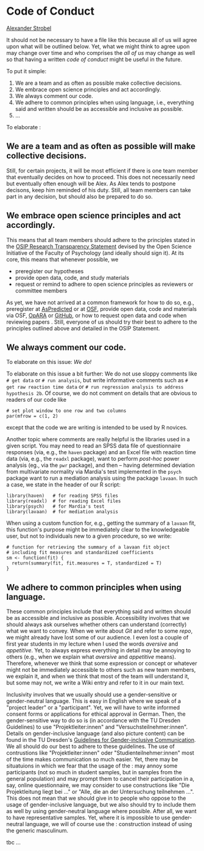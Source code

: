 # Code of Conduct <!-- Don't know whether we need this ... -->

[Alexander Strobel](mailto:alexander.strobel@tu-dresden.de)

It should not be necessary to have a file like this because all of us will agree upon what will be outlined below. 
Yet, what we might think to agree upon may change over time and who comprises the *all of us* may change as well so that having a written *code of conduct* might be useful in the future.

To put it simple:

1. We are a team and as often as possible make collective decisions.
2. We embrace open science principles and act accordingly.
3. We always comment our code.
4. We adhere to common principles when using language, i.e., everything said and written should be as accessible and inclusive as possible. 
8. ...

To elaborate :

## We are a team and as often as possible will make collective decisions.

Still, for certain projects, it will be most efficient if there is one team member that eventually decides on how to proceed. 
This does not necessarily need but eventually often enough will be Alex.
As Alex tends to postpone decisons, keep him reminded of his duty.
Still, all team members can take part in any decision, but should also be prepared to do so.

## We embrace open science principles and act accordingly.

This means that all team members should adhere to the principles stated in the [OSIP Research Transparency Statement](https://tu-dresden.de/mn/psychologie/die-fakultaet/open-science/osip-research-transparency-statement) devised by the Open Science Initiative of the Faculty of Psychology (and ideally should sign it). At its core, this means that whenever possible, we 

- preregister our hypotheses
- provide open data, code, and study materials
- request or remind to adhere to open science principles as reviewers or committee members 

As yet, we have not arrived at a common framework for how to do so, e.g., preregister at [AsPredicted](https://github.com/alex-strobel/DPP-LabManual/wiki/AsPredicted) or at [OSF](https://github.com/alex-strobel/DPP-LabManual/wiki/OSF), provide open data, code and materials via OSF, [OpARA](https://github.com/alex-strobel/DPP-LabManual/wiki/OpARA) or [GitHub](https://github.com/alex-strobel/DPP-LabManual/wiki/GitHub), or how to request open data and code when reviewing papers <!-- add template -->. Still, everyone of us should try their best to adhere to the principles outlined above and detailed in the OSIP Statement.  

## We always comment our code.

To elaborate on this issue: *We do!*

To elaborate on this issue a bit further: We do not use sloppy comments like `# get data` or `# run analysis`, but write informative comments such as `# get raw reaction time data` or `# run regression analysis to address hypothesis 2b`. Of course, we do not comment on details that are obvious to readers of our code like 

```
# set plot window to one row and two columns
par(mfrow = c(1, 2)
```

except that the code we are writing is intended to be used by R novices. 

Another topic where comments are really helpful is the libraries used in a given script. You may need to read an SPSS data file of questionnaire responses (via, e.g., the `haven` package) and an Excel file with reaction time data (via, e.g., the `readxl` package), want to perform *post-hoc* power analysis (eg., via the `pwr` package), and then – having determined deviation from multivariate normality via Mardia's test implemented in the `psych` package want to run a mediation analysis using the package `lavaan`. In such a case, we state in the header of our R script:

```
library(haven)   # for reading SPSS files
library(readxl)  # for reading Excel files
library(psych)   # for Mardia's test
library(lavaan)  # for mediation analysis
```

When using a custom function for, e.g., getting the summary of a `lavaan` fit, this function's purpose might be immediately clear to the knowledgeable user, but not to individuals new to a given procedure, so we write:

```
# function for retrieving the summary of a lavaan fit object
# including fit measures and standardized coefficients
sm <- function(fit) {
  return(summary(fit, fit.measures = T, standardized = T)
}
```

## We adhere to common principles when using language.

These common principles include that everything said and written should be as accessible and inclusive as possible.
Accessibility involves that we should always ask ourselves whether others can understand (correctly) what we want to convey. 
When we write about *Git* and refer to some *repo*, we might already have lost some of our audience. 
I even lost a couple of first year students in my lecture when I used the words *aversive* and *appetitive*. 
Yet, to always express everything in detail may be annoying to others (e.g., when we explain what *aversive* and *appetitive* means). 
Therefore, whenever we think that some expression or concept or whatever might not be immediately accessible to others such as new team members, we explain it, and when we think that most of the team will understand it, but some may not, we write a Wiki entry and refer to it in our main text.   

Inclusivity involves that we usually should use a gender-sensitive or gender-neutral language. 
This is easy in English where we speak of a "project leader" or a "participant". 
Yet, we will have to write informed consent forms or applications for ethical approval in German. 
Then, the gender-sensitive way to do so is (in accordance with the TU Dresden Guidelines) <!-- add link --> to use "Projektleiter:innen" and "Versuchsteilnehmer:innen". 
Details on gender-inclusive language (and also picture content) can be found in the TU Dresden's [Guidelines for Gender-inclusive Communication](https://tu-dresden.de/tu-dresden/organisation/ressourcen/dateien/Gleichstellungsbeauftragte/Unsere-Themen/genderinklusive-kommunikation/leitfaden-genderinklusive-kommunikation-2021).
We all should do our best to adhere to these guidelines.
The use of contrustions like "Projektleiter:innen" oder "Studienteilnehmer:innen" most of the time makes communication so much easier. 
Yet, there may be situatuions in which we fear that the usage of the : may annoy some participants (not so much in student samples, but in samples from the general population) and may prompt them to cancel their participation in a, say, online questionnaire, we may consider to use constructions like "Die Projektleitung liegt bei ..." or "Alle, die an der Untersuchung teilnehmen ...".
This does not mean that we should give in to people who oppose to the usage of gender-inclusive language, but we also should try to include them as well by using gender-neutral language where possible. 
After all, we want to have representative samples. 
Yet, where it is impossible to use gender-neutral language, we will of course use the : construction instead of using the generic masculinum.

tbc ...
